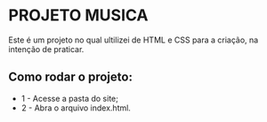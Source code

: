 # PROJETO MUSICA

Este é um projeto no qual ultilizei de HTML e CSS para a criação, na intenção de praticar.

## Como rodar o projeto:
* 1 - Acesse a pasta do site;
* 2 - Abra o arquivo index.html.
